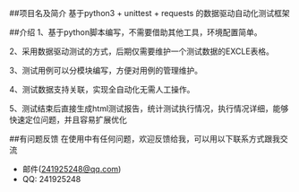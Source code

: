 ##项目名及简介
基于python3 + unittest + requests 的数据驱动自动化测试框架

##介绍
1、基于python脚本编写，不需要借助其他工具，环境配置简单。

2、采用数据驱动测试的方式，后期仅需要维护一个测试数据的EXCLE表格。

3、测试用例可以分模块编写，方便对用例的管理维护。

4、测试数据支持关联，实现全自动化无需人工操作。

5、测试结束后直接生成html测试报告，统计测试执行情况，执行情况详细，能够快速定位问题，并且容易扩展优化

##有问题反馈
在使用中有任何问题，欢迎反馈给我，可以用以下联系方式跟我交流

* 邮件(241925248@qq.com)
* QQ: 241925248
